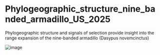 # Phylogeographic_structure_nine_banded_armadillo_US_2025
Phylogeographic structure and signals of selection provide insight into the range expansion of the nine-banded armadillo (Dasypus novemcinctus) 

![image](https://github.com/user-attachments/assets/a7207d46-2508-44c3-a90a-8fd87df53c4c)


